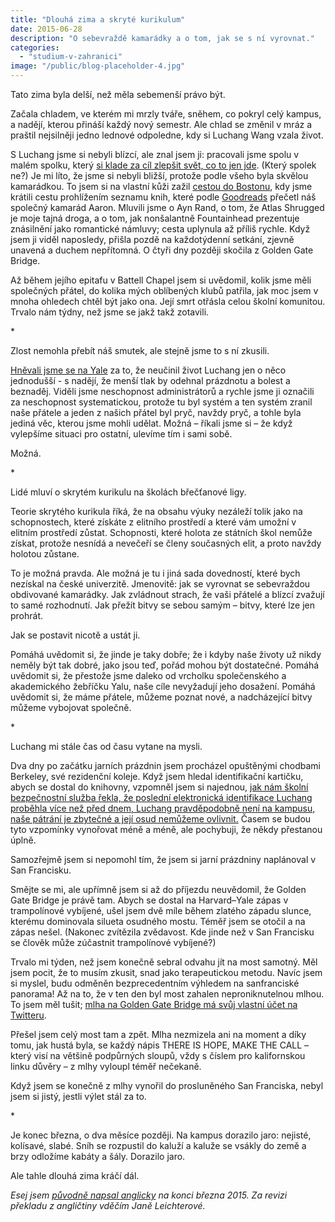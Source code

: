 ```yaml
---
title: "Dlouhá zima a skryté kurikulum"
date: 2015-06-28
description: "O sebevraždě kamarádky a o tom, jak se s ní vyrovnat."
categories:
  - "studium-v-zahranici"
image: "/public/blog-placeholder-4.jpg"
---
```


Tato zima byla delší, než měla sebemenší právo být.

Začala chladem, ve kterém mi mrzly tváře, sněhem, co pokryl celý kampus, a nadějí, kterou přináší každý nový semestr. Ale chlad se změnil v mráz a praštil nejsilněji jedno lednové odpoledne, kdy si Luchang Wang vzala život.

S Luchang jsme si nebyli blízcí, ale znal jsem ji: pracovali jsme spolu v malém spolku, který [si klade za cíl zlepšit svět, co to jen jde](http://yaleea.com). (Který spolek ne?) Je mi líto, že jsme si nebyli bližší, protože podle všeho byla skvělou kamarádkou. To jsem si na vlastní kůži zažil [cestou do Bostonu](http://www.kellnerfoundation.cz/univerzity/nasi-stipendiste/simon-podhajsky/detail/fotbal-efektivni-altruismus-a-spousta-psani), kdy jsme krátili cestu prohlížením seznamu knih, které podle [Goodreads](http://goodreads.com) přečetl náš společný kamarád Aaron. Mluvili jsme o Ayn Rand, o tom, že Atlas Shrugged je moje tajná droga, a o tom, jak nonšalantně Fountainhead prezentuje znásilnění jako romantické námluvy; cesta uplynula až příliš rychle. Když jsem ji viděl naposledy, přišla pozdě na každotýdenní setkání, zjevně unavená a duchem nepřítomná. O čtyři dny později skočila z Golden Gate Bridge.

Až během jejího epitafu v Battell Chapel jsem si uvědomil, kolik jsme měli společných přátel, do kolika mých oblíbených klubů patřila, jak moc jsem v mnoha ohledech chtěl být jako ona. Její smrt otřásla celou školní komunitou. Trvalo nám týdny, než jsme se jakž takž zotavili.

\*

Zlost nemohla přebít náš smutek, ale stejně jsme to s ní zkusili.

[Hněvali jsme se na Yale](http://yaledailynews.com/blog/2015/02/26/in-heated-mental-health-town-hall-students-demand-answers/) za to, že neučinil život Luchang jen o něco jednodušší - s nadějí, že menší tlak by odehnal prázdnotu a bolest a beznaděj. Viděli jsme neschopnost administrátorů a rychle jsme ji označili za neschopnost systematickou, protože tu byl systém a ten systém zranil naše přátele a jeden z našich přátel byl pryč, navždy pryč, a tohle byla jediná věc, kterou jsme mohli udělat. Možná – říkali jsme si – že když vylepšíme situaci pro ostatní, ulevíme tím i sami sobě.

Možná.

\*

Lidé mluví o skrytém kurikulu na školách břečťanové ligy.

Teorie skrytého kurikula říká, že na obsahu výuky nezáleží tolik jako na schopnostech, které získáte z elitního prostředí a které vám umožní v elitním prostředí zůstat. Schopnosti, které holota ze státních škol nemůže získat, protože nesnídá a nevečeří se členy současných elit, a proto navždy holotou zůstane.

To je možná pravda. Ale možná je tu i jiná sada dovedností, které bych nezískal na české univerzitě. Jmenovitě: jak se vyrovnat se sebevraždou obdivované kamarádky. Jak zvládnout strach, že vaši přátelé a blízcí zvažují to samé rozhodnutí. Jak přežít bitvy se sebou samým – bitvy, které lze jen prohrát.

Jak se postavit nicotě a ustát ji.

Pomáhá uvědomit si, že jinde je taky dobře; že i kdyby naše životy už nikdy neměly být tak dobré, jako jsou teď, pořád mohou být dostatečné. Pomáhá uvědomit si, že přestože jsme daleko od vrcholku společenského a akademického žebříčku Yalu, naše cíle nevyžadují jeho dosažení. Pomáhá uvědomit si, že máme přátele, můžeme poznat nové, a nadcházející bitvy můžeme vybojovat společně.

\*

Luchang mi stále čas od času vytane na mysli.

Dva dny po začátku jarních prázdnin jsem procházel opuštěnými chodbami Berkeley, své rezidenční koleje. Když jsem hledal identifikační kartičku, abych se dostal do knihovny, vzpomněl jsem si najednou, [jak nám školní bezpečnostní služba řekla, že poslední elektronická identifikace Luchang proběhla více než před dnem, Luchang pravděpodobně není na kampusu, naše pátrání je zbytečné a její osud nemůžeme ovlivnit.](http://yaledailynews.com/blog/2015/01/28/after-frantic-search-community-mourns-sophomores-death/) Časem se budou tyto vzpomínky vynořovat méně a méně, ale pochybuji, že někdy přestanou úplně.

Samozřejmě jsem si nepomohl tím, že jsem si jarní prázdniny naplánoval v San Francisku.

Smějte se mi, ale upřímně jsem si až do příjezdu neuvědomil, že Golden Gate Bridge je právě tam. Abych se dostal na Harvard–Yale zápas v trampolínové vybíjené, ušel jsem dvě míle během zlatého západu slunce, kterému dominovala silueta osudného mostu. Téměř jsem se otočil a na zápas nešel. (Nakonec zvítězila zvědavost. Kde jinde než v San Francisku se člověk může zúčastnit trampolínové vybíjené?)

Trvalo mi týden, než jsem konečně sebral odvahu jít na most samotný. Měl jsem pocit, že to musím zkusit, snad jako terapeutickou metodu. Navíc jsem si myslel, budu odměněn bezprecedentním výhledem na sanfranciské panorama! Až na to, že v ten den byl most zahalen neproniknutelnou mlhou. To jsem měl tušit; [mlha na Golden Gate Bridge má svůj vlastní účet na Twitteru](https://twitter.com/KarlTheFog).

Přešel jsem celý most tam a zpět. Mlha nezmizela ani na moment a díky tomu, jak hustá byla, se každý nápis THERE IS HOPE, MAKE THE CALL – který visí na většině podpůrných sloupů, vždy s číslem pro kalifornskou linku důvěry – z mlhy vyloupl téměř nečekaně.

Když jsem se konečně z mlhy vynořil do prosluněného San Franciska, nebyl jsem si jistý, jestli výlet stál za to.

\*

Je konec března, o dva měsíce později. Na kampus dorazilo jaro: nejisté, kolísavé, slabé. Sníh se rozpustil do kaluží a kaluže se vsákly do země a brzy odložíme kabáty a šály. Dorazilo jaro.

Ale tahle dlouhá zima kráčí dál.

_Esej jsem [původně napsal anglicky](http://simon.podhajsky.net/blog/2015/the-hidden-curriculum/) na konci března 2015. Za revizi překladu z angličtiny vděčím Janě Leichterové._
